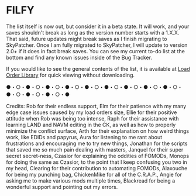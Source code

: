 # FILFY
The list itself is now out, but consider it in a beta state. It will work, and your saves shouldn't break as long as the version number starts with a 1.X.X. That said, future updates might break saves as I finish migrating to SkyPatcher. Once I am fully migrated to SkyPatcher, I will update to version 2.0+ if it does in fact break saves. You can see my current to-do list at the bottom and find any known issues inside of the Bug Tracker.

If you would like to see the general contents of the list, it is available at [Load Order Library](https://loadorderlibrary.com/lists/filfy-fantastically-integrated-load-order-for-you) for quick viewing without downloading.

●・○・●・○・●・○・●・○・●・○・●・○・●・○・●・○・●・○・●・○・●・○・●・○・●

Credits:
Rob for their endless support,
Elm for their patience with my many edge case issues caused by my load orders size,
Ellie for their positive attitude when Rob was being too intense,
Raph for their assistance with learning LAND and NAVM editing in the CK, as well as how to properly minimize the conflict surface,
Arth for their explanation on how weird things work, like EDIDs and papyrus,
Aura for listening to me rant about frustrations and encouraging me to try new things,
Jonathan for the scripts that saved me so much pain dealing with masters,
Janquel for their super secret secret-ness,
Czasior for explaining the oddities of FOMODs,
Monops for doing the same as Czasior, to the point that I keep confusing you two in my head,
Clearing for their contribution to automating FOMODs,
Alaxouche for being my punching bag,
ChickenMike for all of the C.R.A.P.﻿,
Angie ﻿for asking me to make various mods multiple times,
Blackread﻿ for being a wonderful support and pointing out my errors.
